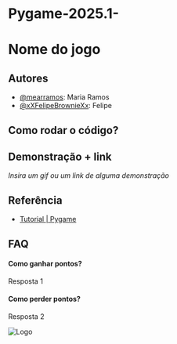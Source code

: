 # Pygame-2025.1-


# Nome do jogo




## Autores

- [@mearramos](https://www.github.com/mearramos): Maria Ramos 
- [@xXFelipeBrownieXx](https://github.com/xXFelipeBrownieXx): Felipe 


## Como rodar o código?




## Demonstração + link

*Insira um gif ou um link de alguma demonstração*


## Referência

 - [Tutorial | Pygame](https://insper.github.io/DesignDeSoftware/pygame/handout/)


## FAQ

#### Como ganhar pontos?

Resposta 1

#### Como perder pontos?

Resposta 2



![Logo](Logo_Insper.png)


